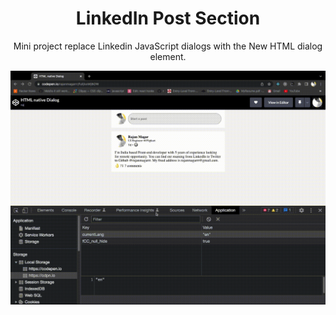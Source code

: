 <div align="center">
  <h1>LinkedIn Post Section</h1>
  <p>Mini project replace Linkedin JavaScript dialogs with the New HTML dialog element.</p>
</div>

![Alt Linkedin](/linkedin-html5-dialog-element.gif)

